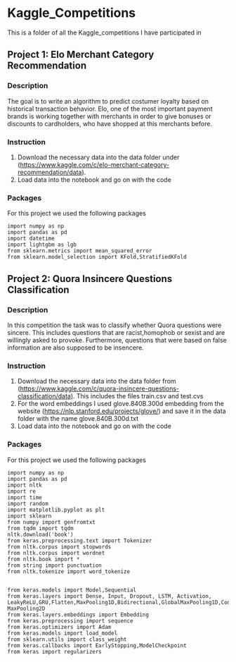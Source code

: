 # Kaggle_Competitions


This is a folder of all the Kaggle_competitions I have participated in 


## Project 1: Elo Merchant Category Recommendation


### Description

The goal is to write an algorithm to predict costumer loyalty based on historical transaction behavior. Elo, one of the most 
important payment brands is working together with merchants in order to give bonuses or discounts to cardholders, who have shopped
at this merchants before.

### Instruction 

1. Download the necessary data into the data folder under (https://www.kaggle.com/c/elo-merchant-category-recommendation/data).
2. Load data into the notebook and go on with the code 


### Packages 

For this project we used the following packages 

```
import numpy as np
import pandas as pd 
import datetime
import lightgbm as lgb
from sklearn.metrics import mean_squared_error
from sklearn.model_selection import KFold,StratifiedKFold
```




## Project 2: Quora Insincere Questions Classification

### Description

In this competition the task was to classify whether Quora questions were sincere. This includes questions that are racist,homophob or sexist and are willingly asked to provoke. Furthermore, questions that were based on false information are also supposed to be insencere. 

### Instruction 

1. Download the necessary data into the data folder from (https://www.kaggle.com/c/quora-insincere-questions-classification/data).  This includes the files train.csv and test.cvs
2. For the word embeddings I used glove.840B.300d embedding from the website (https://nlp.stanford.edu/projects/glove/) and save it in the data folder with the name glove.840B.300d.txt
3. Load data into the notebook and go on with the code

### Packages 

For this project we used the following packages 

```
import numpy as np
import pandas as pd
import nltk
import re
import time
import random
import matplotlib.pyplot as plt
import sklearn
from numpy import genfromtxt
from tqdm import tqdm
nltk.download('book')
from keras.preprocessing.text import Tokenizer
from nltk.corpus import stopwords
from nltk.corpus import wordnet
from nltk.book import *
from string import punctuation
from nltk.tokenize import word_tokenize


from keras.models import Model,Sequential
from keras.layers import Dense, Input, Dropout, LSTM, Activation, LeakyReLU,GRU,Flatten,MaxPooling1D,Bidirectional,GlobalMaxPooling1D,Conv1D,Conv2D, MaxPooling2D
from keras.layers.embeddings import Embedding
from keras.preprocessing import sequence
from keras.optimizers import Adam
from keras.models import load_model
from sklearn.utils import class_weight
from keras.callbacks import EarlyStopping,ModelCheckpoint
from keras import regularizers
```

